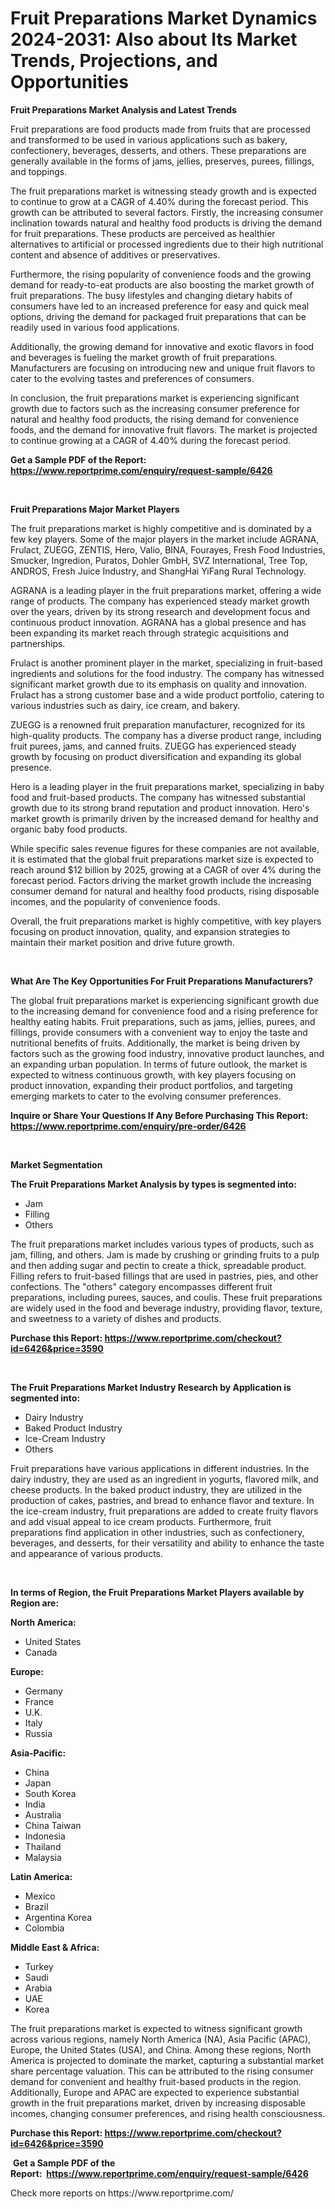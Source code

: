 <p><h1>Fruit Preparations Market Dynamics 2024-2031: Also about Its Market Trends, Projections, and Opportunities</h1></p><p><strong>Fruit Preparations Market Analysis and Latest Trends</strong></p>
<p><p>Fruit preparations are food products made from fruits that are processed and transformed to be used in various applications such as bakery, confectionery, beverages, desserts, and others. These preparations are generally available in the forms of jams, jellies, preserves, purees, fillings, and toppings.</p><p>The fruit preparations market is witnessing steady growth and is expected to continue to grow at a CAGR of 4.40% during the forecast period. This growth can be attributed to several factors. Firstly, the increasing consumer inclination towards natural and healthy food products is driving the demand for fruit preparations. These products are perceived as healthier alternatives to artificial or processed ingredients due to their high nutritional content and absence of additives or preservatives.</p><p>Furthermore, the rising popularity of convenience foods and the growing demand for ready-to-eat products are also boosting the market growth of fruit preparations. The busy lifestyles and changing dietary habits of consumers have led to an increased preference for easy and quick meal options, driving the demand for packaged fruit preparations that can be readily used in various food applications.</p><p>Additionally, the growing demand for innovative and exotic flavors in food and beverages is fueling the market growth of fruit preparations. Manufacturers are focusing on introducing new and unique fruit flavors to cater to the evolving tastes and preferences of consumers.</p><p>In conclusion, the fruit preparations market is experiencing significant growth due to factors such as the increasing consumer preference for natural and healthy food products, the rising demand for convenience foods, and the demand for innovative fruit flavors. The market is projected to continue growing at a CAGR of 4.40% during the forecast period.</p></p>
<p><strong>Get a Sample PDF of the Report:&nbsp; <a href="https://www.reportprime.com/enquiry/request-sample/6426">https://www.reportprime.com/enquiry/request-sample/6426</a></strong></p>
<p>&nbsp;</p>
<p><strong>Fruit Preparations Major Market Players</strong></p>
<p><p>The fruit preparations market is highly competitive and is dominated by a few key players. Some of the major players in the market include AGRANA, Frulact, ZUEGG, ZENTIS, Hero, Valio, BINA, Fourayes, Fresh Food Industries, Smucker, Ingredion, Puratos, Dohler GmbH, SVZ International, Tree Top, ANDROS, Fresh Juice Industry, and ShangHai YiFang Rural Technology.</p><p>AGRANA is a leading player in the fruit preparations market, offering a wide range of products. The company has experienced steady market growth over the years, driven by its strong research and development focus and continuous product innovation. AGRANA has a global presence and has been expanding its market reach through strategic acquisitions and partnerships.</p><p>Frulact is another prominent player in the market, specializing in fruit-based ingredients and solutions for the food industry. The company has witnessed significant market growth due to its emphasis on quality and innovation. Frulact has a strong customer base and a wide product portfolio, catering to various industries such as dairy, ice cream, and bakery.</p><p>ZUEGG is a renowned fruit preparation manufacturer, recognized for its high-quality products. The company has a diverse product range, including fruit purees, jams, and canned fruits. ZUEGG has experienced steady growth by focusing on product diversification and expanding its global presence.</p><p>Hero is a leading player in the fruit preparations market, specializing in baby food and fruit-based products. The company has witnessed substantial growth due to its strong brand reputation and product innovation. Hero's market growth is primarily driven by the increased demand for healthy and organic baby food products.</p><p>While specific sales revenue figures for these companies are not available, it is estimated that the global fruit preparations market size is expected to reach around $12 billion by 2025, growing at a CAGR of over 4% during the forecast period. Factors driving the market growth include the increasing consumer demand for natural and healthy food products, rising disposable incomes, and the popularity of convenience foods.</p><p>Overall, the fruit preparations market is highly competitive, with key players focusing on product innovation, quality, and expansion strategies to maintain their market position and drive future growth.</p></p>
<p>&nbsp;</p>
<p><strong>What Are The Key Opportunities For Fruit Preparations Manufacturers?</strong></p>
<p><p>The global fruit preparations market is experiencing significant growth due to the increasing demand for convenience food and a rising preference for healthy eating habits. Fruit preparations, such as jams, jellies, purees, and fillings, provide consumers with a convenient way to enjoy the taste and nutritional benefits of fruits. Additionally, the market is being driven by factors such as the growing food industry, innovative product launches, and an expanding urban population. In terms of future outlook, the market is expected to witness continuous growth, with key players focusing on product innovation, expanding their product portfolios, and targeting emerging markets to cater to the evolving consumer preferences.</p></p>
<p><strong>Inquire or Share Your Questions If Any Before Purchasing This Report: <a href="https://www.reportprime.com/enquiry/pre-order/6426">https://www.reportprime.com/enquiry/pre-order/6426</a></strong></p>
<p>&nbsp;</p>
<p><strong>Market Segmentation</strong></p>
<p><strong>The Fruit Preparations Market Analysis by types is segmented into:</strong></p>
<p><ul><li>Jam</li><li>Filling</li><li>Others</li></ul></p>
<p><p>The fruit preparations market includes various types of products, such as jam, filling, and others. Jam is made by crushing or grinding fruits to a pulp and then adding sugar and pectin to create a thick, spreadable product. Filling refers to fruit-based fillings that are used in pastries, pies, and other confections. The "others" category encompasses different fruit preparations, including purees, sauces, and coulis. These fruit preparations are widely used in the food and beverage industry, providing flavor, texture, and sweetness to a variety of dishes and products.</p></p>
<p><strong>Purchase this Report:&nbsp;<a href="https://www.reportprime.com/checkout?id=6426&price=3590">https://www.reportprime.com/checkout?id=6426&price=3590</a></strong></p>
<p>&nbsp;</p>
<p><strong>The Fruit Preparations Market Industry Research by Application is segmented into:</strong></p>
<p><ul><li>Dairy Industry</li><li>Baked Product Industry</li><li>Ice-Cream Industry</li><li>Others</li></ul></p>
<p><p>Fruit preparations have various applications in different industries. In the dairy industry, they are used as an ingredient in yogurts, flavored milk, and cheese products. In the baked product industry, they are utilized in the production of cakes, pastries, and bread to enhance flavor and texture. In the ice-cream industry, fruit preparations are added to create fruity flavors and add visual appeal to ice cream products. Furthermore, fruit preparations find application in other industries, such as confectionery, beverages, and desserts, for their versatility and ability to enhance the taste and appearance of various products.</p></p>
<p>&nbsp;</p>
<p><strong>In terms of Region, the Fruit Preparations Market Players available by Region are:</strong></p>
<p>
    <p> <strong> North America: </strong>
        <ul>
            <li>United States</li>
            <li>Canada</li>
        </ul>
        </p> 
    <p> <strong> Europe: </strong>
        <ul>
            <li>Germany</li>
            <li>France</li>
            <li>U.K.</li>
            <li>Italy</li>
            <li>Russia</li>
        </ul>
        </p> 
    <p> <strong> Asia-Pacific: </strong>
        <ul>
            <li>China</li>
            <li>Japan</li>
            <li>South Korea</li>
            <li>India</li>
            <li>Australia</li>
            <li>China Taiwan</li>
            <li>Indonesia</li>
            <li>Thailand</li>
            <li>Malaysia</li>
        </ul>
        </p> 
    <p> <strong> Latin America: </strong>
        <ul>
            <li>Mexico</li>
            <li>Brazil</li>
            <li>Argentina Korea</li>
            <li>Colombia</li>
        </ul>
        </p> 
    <p> <strong> Middle East & Africa: </strong>
        <ul>
            <li>Turkey</li>
            <li>Saudi</li>
            <li>Arabia</li>
            <li>UAE</li>
            <li>Korea</li>
        </ul>
    </p>
    </p>
<p><p>The fruit preparations market is expected to witness significant growth across various regions, namely North America (NA), Asia Pacific (APAC), Europe, the United States (USA), and China. Among these regions, North America is projected to dominate the market, capturing a substantial market share percentage valuation. This can be attributed to the rising consumer demand for convenient and healthy fruit-based products in the region. Additionally, Europe and APAC are expected to experience substantial growth in the fruit preparations market, driven by increasing disposable incomes, changing consumer preferences, and rising health consciousness.</p></p>
<p><strong>Purchase this Report: <a href="https://www.reportprime.com/checkout?id=6426&price=3590">https://www.reportprime.com/checkout?id=6426&price=3590</a></strong></p>
<p>&nbsp;<strong>Get a Sample PDF of the Report:&nbsp;&nbsp;<a href="https://www.reportprime.com/enquiry/request-sample/6426">https://www.reportprime.com/enquiry/request-sample/6426</a></strong></p>
<p><strong></strong></p>
<p>Check more reports on https://www.reportprime.com/</p>